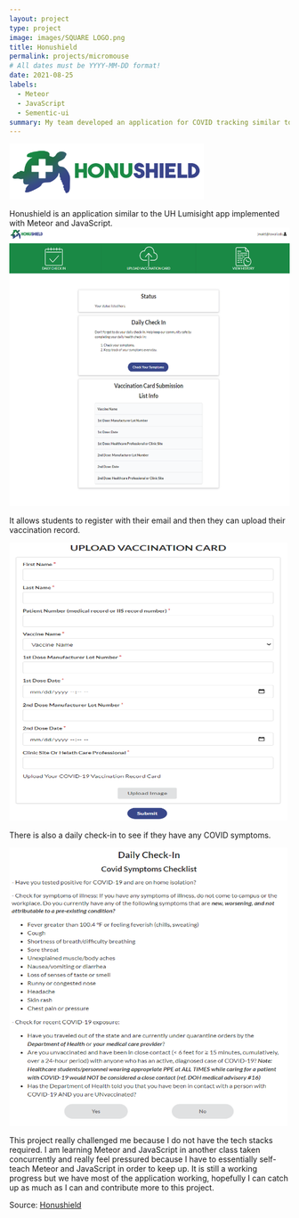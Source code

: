 ```yaml
---
layout: project
type: project
image: images/SQUARE LOGO.png
title: Honushield
permalink: projects/micromouse
# All dates must be YYYY-MM-DD format!
date: 2021-08-25
labels:
  - Meteor
  - JavaScript
  - Sementic-ui
summary: My team developed an application for COVID tracking similar to UH Lumisight.
---
```

                           
<img class="" src="../images/FULL_LOGO.png" width="350" height="100">

Honushield is an application similar to the UH Lumisight app implemented with Meteor and JavaScript. 
<img class="right float" src="../images/honuhome.png" width="700" height="500">

It allows students to register with their email and then they can upload their vaccination record.

<img class="centered" src="../images/uploadV.png" width="500" height="500">

There is also a daily check-in to see if they have any COVID symptoms.

<img class="centered" src="../images/checkin.png" width="500" height="500">

This project really challenged me because I do not have the tech stacks required. I am learning Meteor and JavaScript in another class taken concurrently and really feel pressured because I have to essentially self-teach Meteor and JavaScript in order to keep up. It is still a working progress but we have most of the application working, hopefully I can catch up as much as I can and contribute more to this project.

Source: <a href="https://github.com/darleneagbayani/ICS491"><i class="large github icon"></i>Honushield</a>




